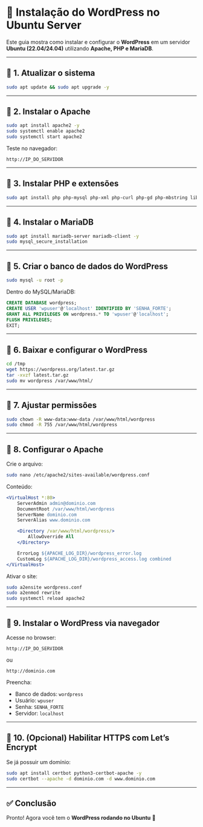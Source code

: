 # 📘 Instalação do WordPress no Ubuntu Server

Este guia mostra como instalar e configurar o **WordPress** em um servidor **Ubuntu (22.04/24.04)** utilizando **Apache, PHP e MariaDB**.  

---

## 🔹 1. Atualizar o sistema
```bash
sudo apt update && sudo apt upgrade -y
````

---

## 🔹 2. Instalar o Apache

```bash
sudo apt install apache2 -y
sudo systemctl enable apache2
sudo systemctl start apache2
```

Teste no navegador:

```
http://IP_DO_SERVIDOR
```

---

## 🔹 3. Instalar PHP e extensões

```bash
sudo apt install php php-mysql php-xml php-curl php-gd php-mbstring libapache2-mod-php -y
```

---

## 🔹 4. Instalar o MariaDB

```bash
sudo apt install mariadb-server mariadb-client -y
sudo mysql_secure_installation
```

---

## 🔹 5. Criar o banco de dados do WordPress

```bash
sudo mysql -u root -p
```

Dentro do MySQL/MariaDB:

```sql
CREATE DATABASE wordpress;
CREATE USER 'wpuser'@'localhost' IDENTIFIED BY 'SENHA_FORTE';
GRANT ALL PRIVILEGES ON wordpress.* TO 'wpuser'@'localhost';
FLUSH PRIVILEGES;
EXIT;
```

---

## 🔹 6. Baixar e configurar o WordPress

```bash
cd /tmp
wget https://wordpress.org/latest.tar.gz
tar -xvzf latest.tar.gz
sudo mv wordpress /var/www/html/
```

---

## 🔹 7. Ajustar permissões

```bash
sudo chown -R www-data:www-data /var/www/html/wordpress
sudo chmod -R 755 /var/www/html/wordpress
```

---

## 🔹 8. Configurar o Apache

Crie o arquivo:

```bash
sudo nano /etc/apache2/sites-available/wordpress.conf
```

Conteúdo:

```apache
<VirtualHost *:80>
    ServerAdmin admin@dominio.com
    DocumentRoot /var/www/html/wordpress
    ServerName dominio.com
    ServerAlias www.dominio.com

    <Directory /var/www/html/wordpress/>
        AllowOverride All
    </Directory>

    ErrorLog ${APACHE_LOG_DIR}/wordpress_error.log
    CustomLog ${APACHE_LOG_DIR}/wordpress_access.log combined
</VirtualHost>
```

Ativar o site:

```bash
sudo a2ensite wordpress.conf
sudo a2enmod rewrite
sudo systemctl reload apache2
```

---

## 🔹 9. Instalar o WordPress via navegador

Acesse no browser:

```
http://IP_DO_SERVIDOR
```

ou

```
http://dominio.com
```

Preencha:

* Banco de dados: `wordpress`
* Usuário: `wpuser`
* Senha: `SENHA_FORTE`
* Servidor: `localhost`

---

## 🔹 10. (Opcional) Habilitar HTTPS com Let’s Encrypt

Se já possuir um domínio:

```bash
sudo apt install certbot python3-certbot-apache -y
sudo certbot --apache -d dominio.com -d www.dominio.com
```

---

## ✅ Conclusão

Pronto! Agora você tem o **WordPress rodando no Ubuntu** 🎉

```

